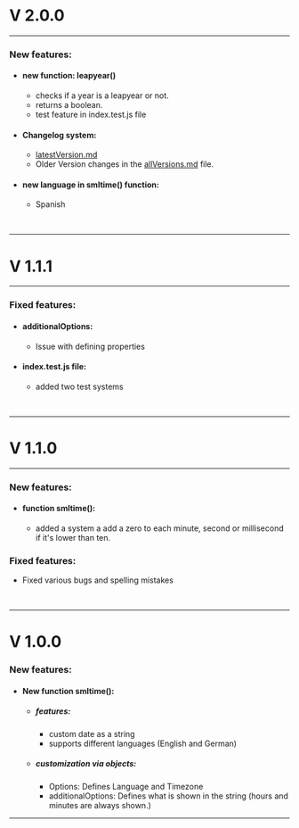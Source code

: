 # V 2.0.0

---

### New features:

- #### new function: leapyear()
    - checks if a year is a leapyear or not.
    - returns a boolean.
    - test feature in index.test.js file

- #### Changelog system:
    - [latestVersion.md](https://www.github.com/CyberHD1811/smltime/blob/main/changelog/latestVersion.md "Latest Version")
    - Older Version changes in the [allVersions.md](https://www.github.com/CyberHD1811/smltime/blob/main/changelog/allVersions.md "All Versions") file.

- #### new language in smltime() function:
    - Spanish

<br>

---

# V 1.1.1

---

### Fixed features:

- #### additionalOptions:
    - Issue with defining properties

- #### index.test.js file:
    - added two test systems

<br>

---

# V 1.1.0

---

### New features:

- #### function smltime():
    - added a system a add a zero to each minute, second or millisecond if it's lower than ten.

### Fixed features:
- Fixed various bugs and spelling mistakes

<br>

---

# V 1.0.0

### New features:
- #### New function smltime():
    - ##### features:
        - custom date as a string
        - supports different languages (English and German)
    - ##### customization via objects:
        - Options: Defines Language and Timezone
        - additionalOptions: Defines what is shown in the string (hours and minutes are always shown.)
---